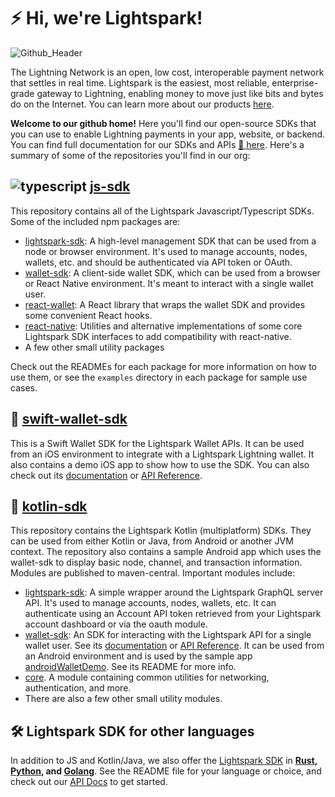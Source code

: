 # ⚡️ Hi, we're Lightspark!

![Github_Header](https://github.com/lightsparkdev/.github/assets/1393755/d91d8c57-e8d1-4588-8289-26ef9da73e9e)

The Lightning Network is an open, low cost, interoperable payment network that settles in real time. Lightspark is the easiest, most reliable, enterprise-grade gateway to Lightning, enabling money to move just like bits and bytes do on the Internet. You can learn more about our products [here](https://www.lightspark.com/products).

**Welcome to our github home!** Here you'll find our open-source SDKs that you can use to enable Lightning payments in your app, website, or backend. You can find full documentation for our SDKs and APIs [📃 here](https://app.lightspark.com/docs). Here's a summary of some of the repositories you'll find in our org:

## ![typescript](https://github.com/lightsparkdev/.github/assets/1393755/0ad3c4db-5938-4c69-9a30-c99399c0330d) [js-sdk](https://github.com/lightsparkdev/js-sdk)

This repository contains all of the Lightspark Javascript/Typescript SDKs. Some of the included npm packages are:

- [lightspark-sdk](https://github.com/lightsparkdev/js-sdk/tree/main/packages/lightspark-sdk/README.md): A high-level management SDK that can be used from a node or browser environment. It's used to manage accounts, nodes, wallets, etc. and should be authenticated via API token or OAuth.
- [wallet-sdk](https://github.com/lightsparkdev/js-sdk/tree/main/packages/wallet-sdk/README.md): A client-side wallet SDK, which can be used from a browser or React Native environment. It's meant to interact with a single wallet user.
- [react-wallet](https://github.com/lightsparkdev/js-sdk/tree/main/packages/react-wallet/README.md): A React library that wraps the wallet SDK and provides some convenient React hooks.
- [react-native](https://github.com/lightsparkdev/js-sdk/tree/main/packages/react-native): Utilities and alternative implementations of some core Lightspark SDK interfaces to add compatibility with react-native.
- A few other small utility packages

Check out the READMEs for each package for more information on how to use them, or see the `examples` directory in each package for sample use cases.

## 🍎 [swift-wallet-sdk](https://github.com/lightsparkdev/swift-wallet-sdk)

This is a Swift Wallet SDK for the Lightspark Wallet APIs. It can be used from an iOS environment to integrate with a Lightspark Lightning wallet. It also contains a demo iOS app to show how to use the SDK. You can also check out its [documentation](https://app.lightspark.com/docs/wallet-sdk/getting-started) or [API Reference](https://lightsparkdev.github.io/swift-wallet-sdk/documentation/lightsparkwallet/).

## 🤖 [kotlin-sdk](https://github.com/lightsparkdev/kotlin-sdk)

This repository contains the Lightspark Kotlin (multiplatform) SDKs. They can be used from either Kotlin or Java, from Android or another JVM context. The repository also contains a sample Android app which uses the wallet-sdk to display basic node, channel, and transaction information. Modules are published to maven-central. Important modules include:

- [lightspark-sdk](https://github.com/lightsparkdev/kotlin-sdk/tree/main/lightspark-sdk/README.md): A simple wrapper around the Lightspark GraphQL server API. It's used to manage accounts, nodes, wallets, etc. It can authenticate using an Account API token retrieved from your Lightspark account dashboard or via the oauth module.
- [wallet-sdk](https://github.com/lightsparkdev/kotlin-sdk/tree/main/wallet-sdk/README.md): An SDK for interacting with the Lightspark API for a single wallet user. See its [documentation](https://app.lightspark.com/docs/wallet-sdk/getting-started) or [API Reference](https://app.lightspark.com/docs/reference/kotlin/wallet-sdk/index.html). It can be used from an Android environment and is used by the sample app [androidWalletDemo](https://github.com/lightsparkdev/kotlin-sdk/tree/main/androidwalletdemo). See its README for more info.
- [core](https://github.com/lightsparkdev/kotlin-sdk/tree/main/core). A module containing common utilities for networking, authentication, and more.
- There are also a few other small utility modules.

## 🛠️ Lightspark SDK for other languages

In addition to JS and Kotlin/Java, we also offer the [Lightspark SDK](https://app.lightspark.com/docs/api/2023-04-04/getting-started) in **[Rust](https://github.com/lightsparkdev/lightspark-rs), [Python](https://github.com/lightsparkdev/python-sdk), and [Golang](https://github.com/lightsparkdev/go-sdk)**. See the README file for your language or choice, and check out our [API Docs](https://app.lightspark.com/docs/api/2023-04-04/getting-started) to get started.

